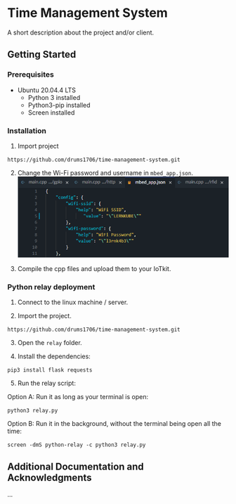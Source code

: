 # Time Management System

A short description about the project and/or client.

## Getting Started

### Prerequisites

* Ubuntu 20.04.4 LTS
  * Python 3 installed
  * Python3-pip installed
  * Screen installed

### Installation

1. Import project
```
https://github.com/drums1706/time-management-system.git
```
2. Change the Wi-Fi password and username in `mbed_app.json`.
![Image of the file](./assets/wifi_config.png)

3. Compile the cpp files and upload them to your IoTkit.

### Python relay deployment

1. Connect to the linux machine / server.

2. Import the project.
```
https://github.com/drums1706/time-management-system.git
```

3. Open the `relay` folder.

4. Install the dependencies:
```
pip3 install flask requests
```

5. Run the relay script:

Option A: Run it as long as your terminal is open:
```
python3 relay.py
```

Option B: Run it in the background, without the terminal being open all the time:
```
screen -dmS python-relay -c python3 relay.py
```

## Additional Documentation and Acknowledgments

...
